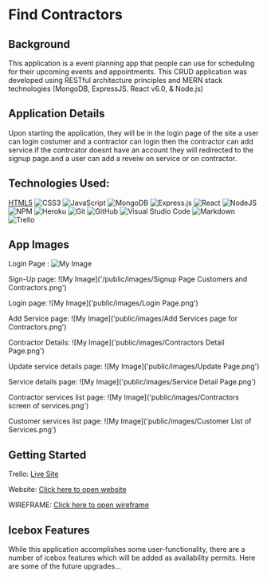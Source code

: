# Find Contractors

## Background 
This application is a event planning app that people can use for scheduling for their upcoming events and appointments. This CRUD application was developed using RESTful architecture principles and MERN stack technologies (MongoDB, ExpressJS. React v6.0, & Node.js)

## Application Details 
Upon starting the application, they will be in the login page of the site a user can login costumer and a contractor can login then the contractor can add service.if the contrcator doesnt have an account they will redirected to the signup page.and a user can add a reveiw on service or on contractor.



## Technologies Used:
[HTML5](https://img.shields.io/badge/html5-%23E34F26.svg?style=for-the-badge&logo=html5&logoColor=white)
![CSS3](https://img.shields.io/badge/css3-%231572B6.svg?style=for-the-badge&logo=css3&logoColor=white)
![JavaScript](https://img.shields.io/badge/javascript-%23323330.svg?style=for-the-badge&logo=javascript&logoColor=%23F7DF1E)
![MongoDB](https://img.shields.io/badge/MongoDB-%234ea94b.svg?style=for-the-badge&logo=mongodb&logoColor=white)
![Express.js](https://img.shields.io/badge/express.js-%23404d59.svg?style=for-the-badge&logo=express&logoColor=%2361DAFB)
![React](https://img.shields.io/badge/react-%23404d59.svg?style=for-the-badge&logo=react&logoColor=%2361DAFB)
![NodeJS](https://img.shields.io/badge/node.js-6DA55F?style=for-the-badge&logo=node.js&logoColor=white)
![NPM](https://img.shields.io/badge/NPM-%23000000.svg?style=for-the-badge&logo=npm&logoColor=white)
![Heroku](https://img.shields.io/badge/heroku-%23430098.svg?style=for-the-badge&logo=heroku&logoColor=white)
![Git](https://img.shields.io/badge/git-%23F05033.svg?style=for-the-badge&logo=git&logoColor=white)
![GitHub](https://img.shields.io/badge/github-%23121011.svg?style=for-the-badge&logo=github&logoColor=white)
![Visual Studio Code](https://img.shields.io/badge/Visual%20Studio%20Code-0078d7.svg?style=for-the-badge&logo=visual-studio-code&logoColor=white)
![Markdown](https://img.shields.io/badge/markdown-%23000000.svg?style=for-the-badge&logo=markdown&logoColor=white)
![Trello](https://img.shields.io/badge/Trello-%23026AA7.svg?style=for-the-badge&logo=Trello&logoColor=white)



## App Images

Login Page : ![My Image]()


Sign-Up page:
![My Image]('/public/images/Signup Page Customers and Contractors.png')

Login page:
![My Image]('public/images/Login Page.png')

Add Service page:
![My Image]('public/images/Add Services page for Contractors.png')


Contractor Details:
![My Image]('public/images/Contractors Detail Page.png')


Update service details page:
![My Image]('public/images/Update Page.png')


Service details page:
![My Image]('public/images/Service Detail Page.png')

Contractor services list page:
![My Image]('public/images/Contractors screen of services.png')

Customer services list page:
![My Image]('public/images/Customer List of Services.png')


## Getting Started

Trello:
[Live Site](https://trello.com/b/J8a8bJ9C/project-unit-4)

Website:
[Click here to open website](https://find-contractors.herokuapp.com/)

WIREFRAME:
[Click here to open wireframe](https://app.diagrams.net/#G1YZEuoDO2L-AOWwZ3JyiEdwxaXDhhGaAA)



## Icebox Features 
While this application accomplishes some user-functionality, there are a number of icebox features which will be added as availability permits. Here are some of the future upgrades...